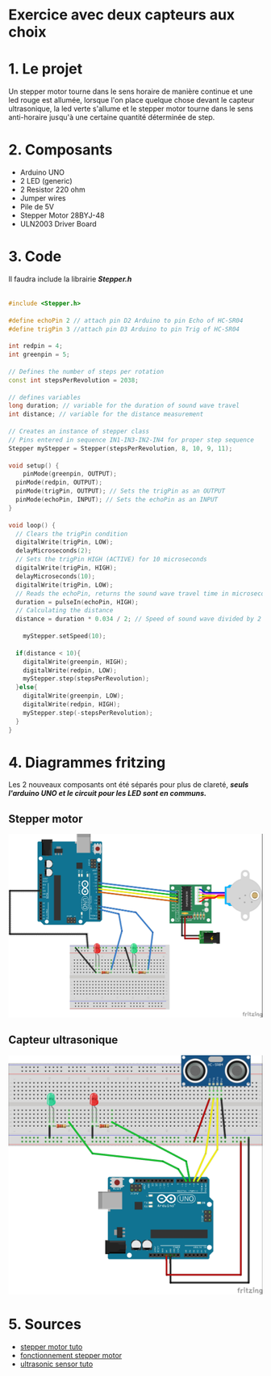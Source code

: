 # Exercice avec deux capteurs aux choix

# 1. Le projet

Un stepper motor tourne dans le sens horaire de manière continue et une led rouge est allumée, lorsque l'on place quelque chose devant le capteur ultrasonique, la led verte s'allume et le stepper motor tourne dans le sens anti-horaire jusqu'à une certaine quantité déterminée de step.

# 2. Composants

- Arduino UNO
- 2 LED (generic) 
- 2 Resistor 220 ohm
- Jumper wires
- Pile de 5V
- Stepper Motor 28BYJ-48
- ULN2003 Driver Board

# 3. Code

Il faudra include la librairie ***Stepper.h***

```cpp

#include <Stepper.h>

#define echoPin 2 // attach pin D2 Arduino to pin Echo of HC-SR04
#define trigPin 3 //attach pin D3 Arduino to pin Trig of HC-SR04

int redpin = 4;
int greenpin = 5;

// Defines the number of steps per rotation
const int stepsPerRevolution = 2038;

// defines variables
long duration; // variable for the duration of sound wave travel
int distance; // variable for the distance measurement

// Creates an instance of stepper class
// Pins entered in sequence IN1-IN3-IN2-IN4 for proper step sequence
Stepper myStepper = Stepper(stepsPerRevolution, 8, 10, 9, 11);

void setup() {
	pinMode(greenpin, OUTPUT);
  pinMode(redpin, OUTPUT);
  pinMode(trigPin, OUTPUT); // Sets the trigPin as an OUTPUT
  pinMode(echoPin, INPUT); // Sets the echoPin as an INPUT
}

void loop() {
  // Clears the trigPin condition
  digitalWrite(trigPin, LOW);
  delayMicroseconds(2);
  // Sets the trigPin HIGH (ACTIVE) for 10 microseconds
  digitalWrite(trigPin, HIGH);
  delayMicroseconds(10);
  digitalWrite(trigPin, LOW);
  // Reads the echoPin, returns the sound wave travel time in microseconds
  duration = pulseIn(echoPin, HIGH);
  // Calculating the distance
  distance = duration * 0.034 / 2; // Speed of sound wave divided by 2 (go and back)

	myStepper.setSpeed(10);
  
  if(distance < 10){
    digitalWrite(greenpin, HIGH);
    digitalWrite(redpin, LOW);
    myStepper.step(stepsPerRevolution);
  }else{
    digitalWrite(greenpin, LOW);
    digitalWrite(redpin, HIGH);
    myStepper.step(-stepsPerRevolution);
  }
}
```

# 4. Diagrammes fritzing

Les 2 nouveaux composants ont été séparés pour plus de clareté, ***seuls l'arduino UNO et le circuit pour les LED sont en communs.***

## Stepper motor
![alt text](https://github.com/cegepmatane/2022-capteur-au-choix-GitGudShu/blob/main/stepper.jpg)

## Capteur ultrasonique
![alt text](https://github.com/cegepmatane/2022-capteur-au-choix-GitGudShu/blob/main/ultrasonic.jpg)

# 5. Sources

- [stepper motor tuto](https://lastminuteengineers.com/28byj48-stepper-motor-arduino-tutorial/)
- [fonctionnement stepper motor](https://www.youtube.com/watch?v=avrdDZD7qEQ&ab_channel=NikodemBartnik)
- [ultrasonic sensor tuto](https://create.arduino.cc/projecthub/abdularbi17/ultrasonic-sensor-hc-sr04-with-arduino-tutorial-327ff6)

